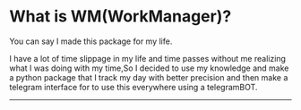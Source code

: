 # What is WM(WorkManager)?

You can say I made this package for my life.

I have a lot of time slippage in my life and time passes without me realizing what I was doing with my time,So I decided to use my knowledge and make a python package that I track my day with better precision and then make a telegram interface for to use this everywhere using a telegramBOT.

____